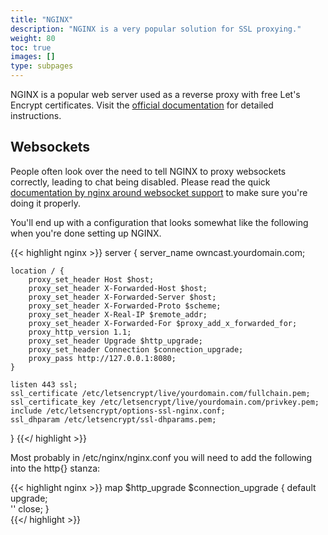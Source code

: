 ```yaml
---
title: "NGINX"
description: "NGINX is a very popular solution for SSL proxying."
weight: 80
toc: true
images: []
type: subpages
---
```


NGINX is a popular web server used as a reverse proxy with free Let's Encrypt certificates.  Visit the [official documentation](https://www.nginx.com/blog/using-free-ssltls-certificates-from-lets-encrypt-with-nginx/) for detailed instructions.

## Websockets

People often look over the need to tell NGINX to proxy websockets correctly, leading to chat being disabled.  Please read the quick [documentation by nginx around websocket support](https://nginx.org/en/docs/http/websocket.html) to make sure you're doing it properly.

You'll end up with a configuration that looks somewhat like the following when you're done setting up NGINX.

{{< highlight nginx >}}
server {
    server_name owncast.yourdomain.com;

    location / {
        proxy_set_header Host $host;
        proxy_set_header X-Forwarded-Host $host;
        proxy_set_header X-Forwarded-Server $host;
        proxy_set_header X-Forwarded-Proto $scheme;
        proxy_set_header X-Real-IP $remote_addr;
        proxy_set_header X-Forwarded-For $proxy_add_x_forwarded_for;
        proxy_http_version 1.1;
        proxy_set_header Upgrade $http_upgrade;
        proxy_set_header Connection $connection_upgrade;
        proxy_pass http://127.0.0.1:8080;
    }
        
    listen 443 ssl;
    ssl_certificate /etc/letsencrypt/live/yourdomain.com/fullchain.pem;
    ssl_certificate_key /etc/letsencrypt/live/yourdomain.com/privkey.pem;
    include /etc/letsencrypt/options-ssl-nginx.conf;
    ssl_dhparam /etc/letsencrypt/ssl-dhparams.pem;
    
}
{{</ highlight >}}

Most probably in /etc/nginx/nginx.conf you will need to add the following into the http{} stanza:

{{< highlight nginx >}}
    map $http_upgrade $connection_upgrade {
		default upgrade;               
                ''	close;
	}    
{{</ highlight >}}
